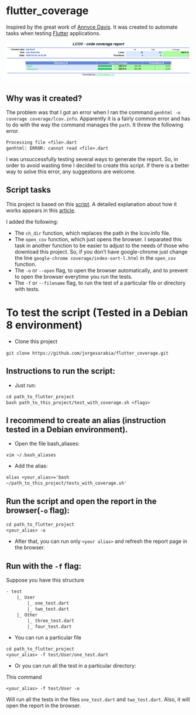 # flutter_coverage
Inspired by the great work of [Annyce Davis](https://github.com/adavis).
It was created to automate tasks when testing [Flutter](https://flutter.dev/) applications.

![Coverage](coverage.png)

## Why was it created?
The problem was that I got an error when I ran the command `genhtml -o coverage coverage/lcov.info`.
Apparently it is a fairly common error and has to do with the way the command manages the `path`.
It threw the following error.

```
Processing file <file>.dart
genhtml: ERROR: cannot read <file>.dart
```

I was unsuccessfully testing several ways to generate the report.
So, in order to avoid wasting time I decided to create this script.
If there is a better way to solve this error, any suggestions are welcome.

## Script tasks
This project is based on this [script](https://gist.github.com/adavis/c003d435d9633253483bc64d6ffade8b). 
A detailed explanation about how it works appears in this [article](http://adavis.info/2019/03/bash-scripting-for-flutter-tests-and-code-coverage-reports.html).

I added the following: 
- The `ch_dir` function, which replaces the path in the lcov.info file.
- The `open_cov` function, which just opens the browser. I separated this task in another function to be easier to adjust to the needs of those who download this project. So, if you don’t have google-chrome just change the line `google-chrome coverage/index-sort-l.html` in the `open_cov` function.
- The `-o` or `--open` flag, to open the browser automatically, and to prevent to open the browser everytime you run the tests.
- The `-f` or `--filename` flag, to run the test of a particular file or directory with tests.


# To test the script (Tested in a Debian 8 environment)

- Clone this project

`git clone https://github.com/jorgesarabia/flutter_coverage.git`


## Instructions to run the script:

- Just run:

```
cd path_to_flutter_project
bash path_to_this_project/test_with_coverage.sh <flags>
```

## I recommend to create an alias (instruction tested in a Debian environment).

- Open the file bash_aliases:

```
vim ~/.bash_aliases
```

- Add the alias:

```
alias <your_alias>='bash ~/path_to_this_project/tests_with_coverage.sh'
```

## Run the script and open the report in the browser(`-o` flag):

```
cd path_to_flutter_project
<your_alias> -o
```

- After that, you can run only `<your alias>` and refresh the report page in the browser.

## Run with the `-f` flag:

Suppose you have this structure

```
- test
    |_ User
        |_ one_test.dart
        |_ two_test.dart
    |_ Other
        |_ three_test.dart
        |_ four_test.dart

```

- You can run a particular file

```
cd path_to_flutter_project
<your_alias> -f test/User/one_test.dart
```

- Or you can run all the test in a particular directory:

This command 

```
<your_alias> -f test/User -o
```

Will run all the tests in the files `one_test.dart` and `two_test.dart`. Also, it will open the report in the browser.
